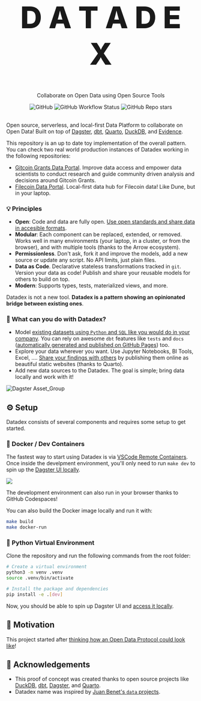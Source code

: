 <p align="center">
  <h1 style="font-size:80px; font-weight: 800;" align="center">D A T A D E X</h1>
  <p align="center">Collaborate on Open Data using Open Source Tools</a> </p>
</p>

<div align="center">
  <img alt="GitHub" src="https://img.shields.io/github/license/davidgasquez/datadex?style=flat-square">
  <img alt="GitHub Workflow Status" src="https://img.shields.io/github/actions/workflow/status/davidgasquez/datadex/ci.yml?style=flat-square">
  <img alt="GitHub Repo stars" src="https://img.shields.io/github/stars/davidgasquez/datadex?style=flat-square">
</div>

<br>

Open source, serverless, and local-first Data Platform to collaborate on Open Data! Built on top of [Dagster](https://dagster.io/), [dbt](https://www.getdbt.com/), [Quarto](https://quarto.org/), [DuckDB](https://www.duckdb.org/), and [Evidence](https://evidence.dev/).

This repository is an up to date toy implementation of the overall pattern. You can check two real world production instances of Datadex working in the following repositories:

- [Gitcoin Grants Data Portal](https://github.com/davidgasquez/gitcoin-grants-data-portal). Improve data access and empower data scientists to conduct research and guide community driven analysis and decisions around Gitcoin Grants.
- [Filecoin Data Portal](https://github.com/davidgasquez/filecoin-data-portal/). Local-first data hub for Filecoin data! Like Dune, but in your laptop.

### 💡 Principles

- **Open**: Code and data are fully open. [Use open standards and share data in accesible formats](https://voltrondata.com/codex/a-new-frontier).
- **Modular**: Each component can be replaced, extended, or removed. Works well in many environments (your laptop, in a cluster, or from the browser), and with multiple tools (thanks to the Arrow ecosystem).
- **Permissionless**. Don't ask, fork it and improve the models, add a new source or update any script. No API limits, just plain files.
- **Data as Code**. Declarative stateless transformations tracked in `git`. Version your data as code! Publish and share your reusable models for others to build on top.
- **Modern**: Supports types, tests, materialized views, and more.

Datadex is not a new tool. **Datadex is a pattern showing an opinionated bridge between existing ones**.

### 🚀 What can you do with Datadex?

- Model [existing datasets using `Python` and `SQL` like you would do in your company](dbt/models/climate/sources.yml). You can rely on awesome `dbt` features like `tests` and `docs` ([automatically generated and published on GitHub Pages](https://davidgasquez.github.io/datadex/docs)) too.
- Explore your data wherever you want. Use Jupyter Notebooks, BI Tools, Excel, .... [Share your findings with others](https://davidgasquez.github.io/datadex/notebooks/2023-05-06-quarto.html) by publishing them online as beautiful static websites (thanks to Quarto).
- Add new data sources to the Datadex. The goal is simple; bring data locally and work with it!

![Dagster Asset_Group](https://user-images.githubusercontent.com/1682202/259458000-92984525-66bc-4410-8cb0-bd1b0cbfaf1d.png)

## ⚙️ Setup

Datadex consists of several components and requires some setup to get started.

### 🐳 Docker / Dev Containers

The fastest way to start using Datadex is via [VSCode Remote Containers](https://code.visualstudio.com/docs/remote/containers). Once inside the develpment environment, you'll only need to run `make dev` to spin up the [Dagster UI locally](http://127.0.0.1:3000).

[![](https://github.com/codespaces/badge.svg)](https://codespaces.new/davidgasquez/datadex)

The development environment can also run in your browser thanks to GitHub Codespaces!

You can also build the Docker image locally and run it with:

```bash
make build
make docker-run
```

### 🐍 Python Virtual Environment

Clone the repository and run the following commands from the root folder:

```bash
# Create a virtual environment
python3 -m venv .venv
source .venv/bin/activate

# Install the package and dependencies
pip install -e .[dev]
```

Now, you should be able to spin up Dagster UI and [access it locally](http://127.0.0.1:3000).

## 🎯 Motivation

This project started after [thinking how an Open Data Protocol could look like](https://publish.obsidian.md/davidgasquez/Open+Data)!

## 👏 Acknowledgements

- This proof of concept was created thanks to open source projects like [DuckDB](https://www.duckdb.org/), [dbt](https://getdbt.com), [Dagster](https://dagster.io/), and [Quarto](https://quarto.org/).
- Datadex name was inspired by [Juan Benet's `data` projects](https://juan.benet.ai/blog/2014-03-11-discussion-scienceexchange/).
